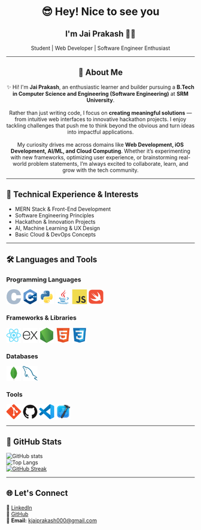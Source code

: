 <h1 align="center">😎 Hey! Nice to see you</h1>  

<h2 align="center">I'm Jai Prakash 👨‍💻</h2>  

<p align="center">  
  Student | Web Developer | Software Engineer Enthusiast  
</p>  

---

<h2 align="center">👋 About Me</h2>  

<p align="center">
✨ Hi! I'm <b>Jai Prakash</b>, an enthusiastic learner and builder pursuing a <b>B.Tech in Computer Science and Engineering (Software Engineering)</b> at <b>SRM University</b>.<br><br>
Rather than just writing code, I focus on <b>creating meaningful solutions</b> — from intuitive web interfaces to innovative hackathon projects. I enjoy tackling challenges that push me to think beyond the obvious and turn ideas into impactful applications.<br><br>
My curiosity drives me across domains like <b>Web Development, iOS Development, AI/ML, and Cloud Computing</b>. Whether it’s experimenting with new frameworks, optimizing user experience, or brainstorming real-world problem statements, I’m always excited to collaborate, learn, and grow with the tech community.
</p>  

---

## 🚀 Technical Experience & Interests  
- MERN Stack & Front-End Development  
- Software Engineering Principles  
- Hackathon & Innovation Projects  
- AI, Machine Learning & UX Design  
- Basic Cloud & DevOps Concepts  

---

## 🛠️ Languages and Tools  

### Programming Languages  
<p align="left">  
  <img src="https://raw.githubusercontent.com/devicons/devicon/master/icons/c/c-original.svg" alt="C" width="40" height="40"/>  
  <img src="https://raw.githubusercontent.com/devicons/devicon/master/icons/cplusplus/cplusplus-original.svg" alt="C++" width="40" height="40"/>  
  <img src="https://raw.githubusercontent.com/devicons/devicon/master/icons/python/python-original.svg" alt="Python" width="40" height="40"/>  
  <img src="https://raw.githubusercontent.com/devicons/devicon/master/icons/java/java-original.svg" alt="Java" width="40" height="40"/>  
  <img src="https://raw.githubusercontent.com/devicons/devicon/master/icons/javascript/javascript-original.svg" alt="JavaScript" width="40" height="40"/>  
  <img src="https://raw.githubusercontent.com/devicons/devicon/master/icons/swift/swift-original.svg" alt="Swift" width="40" height="40"/>  
</p>  

### Frameworks & Libraries  
<p align="left">  
  <img src="https://raw.githubusercontent.com/devicons/devicon/master/icons/react/react-original.svg" alt="React" width="40" height="40"/>  
  <img src="https://raw.githubusercontent.com/devicons/devicon/master/icons/express/express-original.svg" alt="Express" width="40" height="40"/>  
  <img src="https://raw.githubusercontent.com/devicons/devicon/master/icons/nodejs/nodejs-original.svg" alt="Node.js" width="40" height="40"/>  
  <img src="https://raw.githubusercontent.com/devicons/devicon/master/icons/html5/html5-original.svg" alt="HTML5" width="40" height="40"/>  
  <img src="https://raw.githubusercontent.com/devicons/devicon/master/icons/css3/css3-original.svg" alt="CSS3" width="40" height="40"/>  
</p>  

### Databases  
<p align="left">  
  <img src="https://raw.githubusercontent.com/devicons/devicon/master/icons/mongodb/mongodb-original.svg" alt="MongoDB" width="40" height="40"/>  
  <img src="https://raw.githubusercontent.com/devicons/devicon/master/icons/mysql/mysql-original.svg" alt="MySQL" width="40" height="40"/>  
</p>  

### Tools  
<p align="left">  
  <img src="https://raw.githubusercontent.com/devicons/devicon/master/icons/git/git-original.svg" alt="Git" width="40" height="40"/>  
  <img src="https://raw.githubusercontent.com/devicons/devicon/master/icons/github/github-original.svg" alt="GitHub" width="40" height="40"/>  
  <img src="https://raw.githubusercontent.com/devicons/devicon/master/icons/vscode/vscode-original.svg" alt="VS Code" width="40" height="40"/>  
  <img src="https://raw.githubusercontent.com/devicons/devicon/master/icons/xcode/xcode-original.svg" alt="xcode" width="40" height="40"/>  
</p>  
 
---

## 🎨 GitHub Stats  

![GitHub stats](https://github-readme-stats.vercel.app/api?username=jaiprakash-k&show_icons=true&theme=radical)  
![Top Langs](https://github-readme-stats.vercel.app/api/top-langs/?username=jaiprakash-k&layout=compact&theme=radical)  
[![GitHub Streak](https://streak-stats.demolab.com?user=jaiprakash-k&theme=radical)](https://git.io/streak-stats)  

---

## 🌐 Let's Connect  
📌 [LinkedIn](https://www.linkedin.com/in/jai-prakash-k-103286355/)  
📌 [GitHub](https://github.com/jaiprakash-k)  
📩 **Email:** kjaiprakash000@gmail.com  
